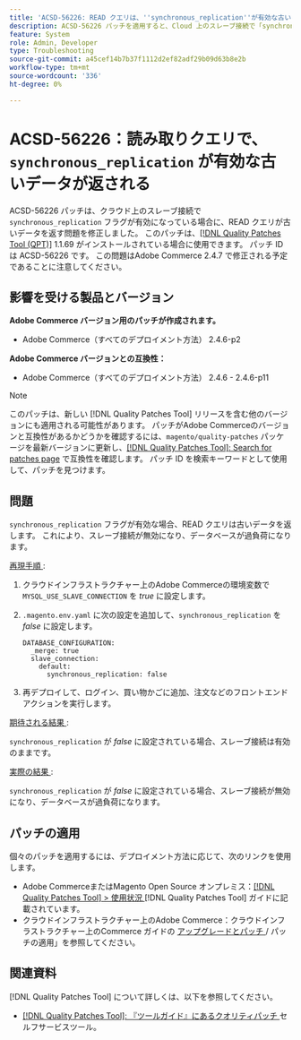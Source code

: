 ```yaml
---
title: 'ACSD-56226: READ クエリは、''synchronous_replication''が有効な古いデータを返します'
description: ACSD-56226 パッチを適用すると、Cloud 上のスレーブ接続で「synchronous_replication」フラグが有効になっている場合に、READ クエリが古いデータを返すAdobe Commerceの問題が修正されます。
feature: System
role: Admin, Developer
type: Troubleshooting
source-git-commit: a45cef14b7b37f1112d2ef82adf29b09d63b8e2b
workflow-type: tm+mt
source-wordcount: '336'
ht-degree: 0%

---
```



# ACSD-56226：読み取りクエリで、`synchronous_replication` が有効な古いデータが返される

ACSD-56226 パッチは、クラウド上のスレーブ接続で `synchronous_replication` フラグが有効になっている場合に、READ クエリが古いデータを返す問題を修正しました。 このパッチは、[[!DNL Quality Patches Tool (QPT)]](/help/tools/quality-patches-tool/quality-patches-tool-to-self-serve-quality-patches.md) 1.1.69 がインストールされている場合に使用できます。 パッチ ID は ACSD-56226 です。 この問題はAdobe Commerce 2.4.7 で修正される予定であることに注意してください。

## 影響を受ける製品とバージョン

**Adobe Commerce バージョン用のパッチが作成されます。**

* Adobe Commerce（すべてのデプロイメント方法） 2.4.6-p2

**Adobe Commerce バージョンとの互換性：**

* Adobe Commerce（すべてのデプロイメント方法） 2.4.6 - 2.4.6-p11

>[!NOTE]
>
>このパッチは、新しい [!DNL Quality Patches Tool] リリースを含む他のバージョンにも適用される可能性があります。 パッチがAdobe Commerceのバージョンと互換性があるかどうかを確認するには、`magento/quality-patches` パッケージを最新バージョンに更新し、[[!DNL Quality Patches Tool]: Search for patches page](https://experienceleague.adobe.com/tools/commerce-quality-patches/index.html?lang=ja) で互換性を確認します。 パッチ ID を検索キーワードとして使用して、パッチを見つけます。

## 問題

`synchronous_replication` フラグが有効な場合、READ クエリは古いデータを返します。 これにより、スレーブ接続が無効になり、データベースが過負荷になります。

<u> 再現手順 </u>:

1. クラウドインフラストラクチャー上のAdobe Commerceの環境変数で `MYSQL_USE_SLAVE_CONNECTION` を *true* に設定します。
1. `.magento.env.yaml` に次の設定を追加して、`synchronous_replication` を *false* に設定します。

   ```
   DATABASE_CONFIGURATION:
     _merge: true
     slave_connection:
       default:
         synchronous_replication: false
   ```

1. 再デプロイして、ログイン、買い物かごに追加、注文などのフロントエンドアクションを実行します。

<u> 期待される結果 </u>:

`synchronous_replication` が *false* に設定されている場合、スレーブ接続は有効のままです。

<u> 実際の結果 </u>:

`synchronous_replication` が *false* に設定されている場合、スレーブ接続が無効になり、データベースが過負荷になります。

## パッチの適用

個々のパッチを適用するには、デプロイメント方法に応じて、次のリンクを使用します。

* Adobe CommerceまたはMagento Open Source オンプレミス：[[!DNL Quality Patches Tool] > 使用状況 ](/help/tools/quality-patches-tool/usage.md) [!DNL Quality Patches Tool] ガイドに記載されています。
* クラウドインフラストラクチャー上のAdobe Commerce：クラウドインフラストラクチャー上のCommerce ガイドの [ アップグレードとパッチ ](https://experienceleague.adobe.com/docs/commerce-cloud-service/user-guide/develop/upgrade/apply-patches.html?lang=ja)/ パッチの適用」を参照してください。

## 関連資料

[!DNL Quality Patches Tool] について詳しくは、以下を参照してください。

* [[!DNL Quality Patches Tool]: 『ツールガイド』にあるクオリティパッチ ](/help/tools/quality-patches-tool/quality-patches-tool-to-self-serve-quality-patches.md) セルフサービスツール。
